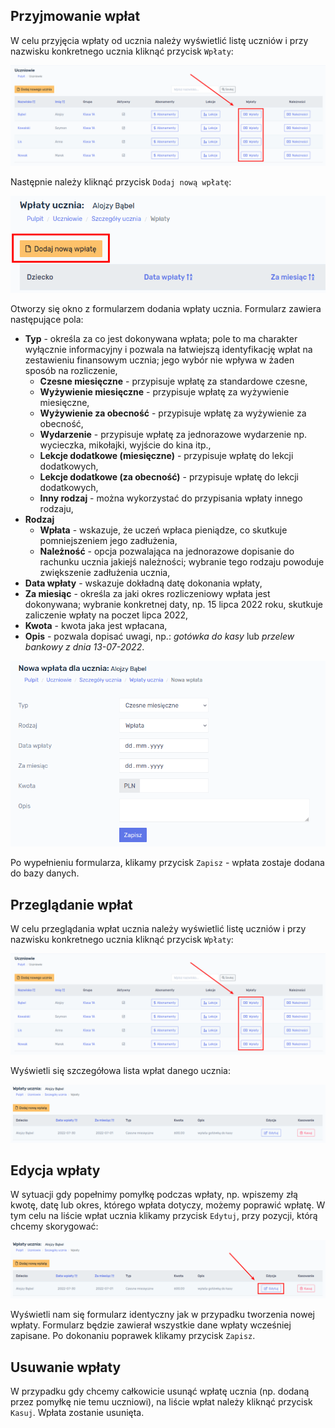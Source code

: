 ## Przyjmowanie wpłat

W celu przyjęcia wpłaty od ucznia należy wyświetlić listę uczniów i przy nazwisku konkretnego ucznia kliknąć przycisk `Wpłaty`:



![Lista uczniów](../assets/img/3/3-46-lista_uczniow.png)



Następnie należy kliknąć przycisk `Dodaj nową wpłatę`:



![Lista wpłat ucznia](../assets/img/3/3-47-dodaj_nowa_wplate.png)



Otworzy się okno z formularzem dodania wpłaty ucznia. Formularz zawiera następujące pola:

- **Typ** - określa za co jest dokonywana wpłata; pole to ma charakter wyłącznie informacyjny i pozwala na łatwiejszą identyfikację wpłat na zestawieniu finansowym ucznia; jego wybór nie wpływa w żaden sposób na rozliczenie,
  - **Czesne miesięczne** - przypisuje wpłatę za standardowe czesne,
  - **Wyżywienie miesięczne** - przypisuje wpłatę za wyżywienie miesięczne,
  - **Wyżywienie za obecność** - przypisuje wpłatę za wyżywienie za obecność,
  - **Wydarzenie** - przypisuje wpłatę za jednorazowe wydarzenie np. wycieczka, mikołajki, wyjście do kina itp.,
  - **Lekcje dodatkowe (miesięczne)** - przypisuje wpłatę do lekcji dodatkowych,
  - **Lekcje dodatkowe (za obecność)** - przypisuje wpłatę do lekcji dodatkowych,
  - **Inny rodzaj** - można wykorzystać do przypisania wpłaty innego rodzaju,
- **Rodzaj**
  - **Wpłata** - wskazuje, że uczeń wpłaca pieniądze, co skutkuje pomniejszeniem jego zadłużenia,
  - **Należność** - opcja pozwalająca na jednorazowe dopisanie do rachunku ucznia jakiejś należności; wybranie tego rodzaju powoduje zwiększenie zadłużenia ucznia,
- **Data wpłaty** - wskazuje dokładną datę dokonania wpłaty,
- **Za miesiąc** - określa za jaki okres rozliczeniowy wpłata jest dokonywana; wybranie konkretnej daty, np. 15 lipca 2022 roku, skutkuje zaliczenie wpłaty na poczet lipca 2022,
- **Kwota** - kwota jaka jest wpłacana,
- **Opis** - pozwala dopisać uwagi, np.: *gotówka do kasy* lub *przelew bankowy z dnia 13-07-2022*.



![Nowa wpłata ucznia - formularz](../assets/img/3/3-48-nowa_wplata.png)



Po wypełnieniu formularza, klikamy przycisk `Zapisz` - wpłata zostaje dodana do bazy danych.



## Przeglądanie wpłat

W celu przeglądania wpłat ucznia należy wyświetlić listę uczniów i przy nazwisku konkretnego ucznia kliknąć przycisk `Wpłaty`:



![Lista uczniów](../assets/img/3/3-46-lista_uczniow.png)



Wyświetli się szczegółowa lista wpłat danego ucznia:

![Lista wpłat ucznia](../assets/img/3/3-49-lista_wplat.png)



## Edycja wpłaty

W sytuacji gdy popełnimy pomyłkę podczas wpłaty, np. wpiszemy złą kwotę, datę lub okres, którego wpłata dotyczy, możemy poprawić wpłatę. W tym celu na liście wpłat ucznia klikamy przycisk `Edytuj`, przy pozycji, którą chcemy skorygować:



![Lista wpłat ucznia](../assets/img/3/3-50-lista_wplat2.png)



Wyświetli nam się formularz identyczny jak w przypadku tworzenia nowej wpłaty. Formularz będzie zawierał wszystkie dane wpłaty wcześniej zapisane. Po dokonaniu poprawek klikamy przycisk `Zapisz`.



## Usuwanie wpłaty

W przypadku gdy chcemy całkowicie usunąć wpłatę ucznia (np. dodaną przez pomyłkę nie temu uczniowi), na liście wpłat należy kliknąć przycisk `Kasuj`. Wpłata zostanie usunięta.



